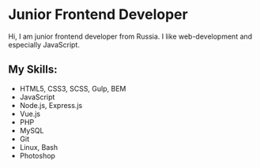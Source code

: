 # Junior Frontend Developer

Hi, I am junior frontend developer from Russia. I like web-development and especially JavaScript.

## My Skills: 

- HTML5, CSS3, SCSS, Gulp, BEM
- JavaScript
- Node.js, Express.js
- Vue.js
- PHP
- MySQL
- Git
- Linux, Bash
- Photoshop
